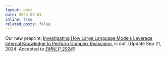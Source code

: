 ```yaml
---
layout: post
date: 2024-07-01 
inline: true
related_posts: false
---
```

Our new preprint, [Investigating How Large Language Models Leverage Internal Knowledge to Perform Complex Reasoning](https://arxiv.org/abs/2406.19502), is out. (Update Sep 21, 2024: Accepted to [*EMNLP 2024*](https://2024.emnlp.org/program/accepted_main_conference/#:~:text=Investigating%20How%20Large%20Language%20Models%20Leverage%20Internal%20Knowledge%20to%20Perform%20Complex%20Reasoning%0AMiyoung%20Ko%2C%20Sue%20Hyun%20Park%2C%20Joonsuk%20Park%2C%20Minjoon%20Seo)!)